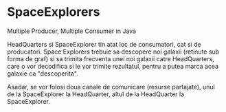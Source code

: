 # SpaceExplorers
Multiple Producer, Multiple Consumer in Java

HeadQuarters si SpaceExplorer tin atat loc de consumatori, cat si de producatori.
Space Explorers trebuie sa descopere noi galaxii (retinute sub forma de graf) si sa
trimita frecventa unei noi galaxii catre HeadQuarters, care o vor decodifica si le
vor trimite rezultatul, pentru a putea marca acea galaxie ca "descoperita".

Asadar, se vor folosi doua canale de comunicare (resurse partajate), unul de la
SpaceExplorer la HeadQuarter, altul de la HeadQuarter la SpaceExplorer.
